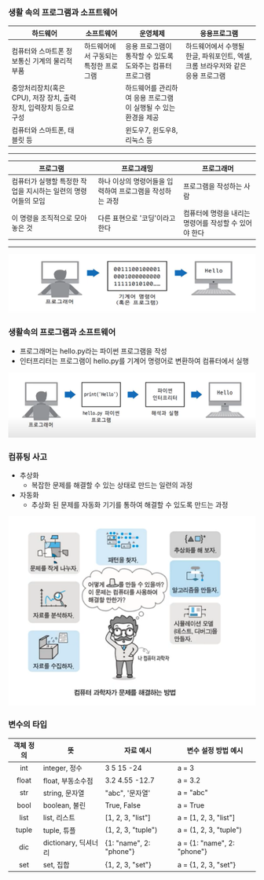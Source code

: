 ### 생활 속의 프로그램과 소프트웨어

|하드웨어|소프트웨어|운영체제|응용프로그램|
|-----|---------|---------|----------|
|컴퓨터와 스마트폰 정보통신 기계의 물리적 부품|하드웨어에서 구동되는 특정한 프로그램|응용 프로그램이 통작할 수 있도록 도와주는 컴퓨터 프로그램|하드웨어에서 수행될 한글, 파워포인트, 엑셀, 크롬 브라우저와 같은 응용 프로그램|
|중앙처리장치(혹은 CPU), 저장 장치, 출력장치, 입력장치 등으로 구성||하드웨어를 관리하여 응용 프로그램이 실행될 수 있는 환경을 제공||
|컴퓨터와 스마트폰, 태블릿 등||윈도우7, 윈도우8, 리눅스 등||

--------------------
|프로그램|프로그래밍|프로그래머|
|-----|------|--------|
|컴퓨터가 실행할 특정한 작업을 지시하는 일련의 명령어들의 모임|하나 이상의 명령어들을 입력하여 프로그램을 작성하는 과정|프로그램을 작성하는 사람|
|이 명령을 조직적으로 모아 놓은 것|다른 표현으로 '코딩'이라고 한다|컴퓨터에 명령을 내리는 명령어를 작성할 수 있어야 한다|
---------------
![기계어 명령어](./img/programer.png)

### 생활속의 프로그램과 소프트웨어

- 프로그래머는 hello.py라는 파이썬 프로그램을 작성
- 인터프리터는 프로그램이 hello.py를 기계어 명령어로 변환하여 컴퓨터에서 실행

![인터프리터](./img/interpriter.png)

### 컴퓨팅 사고
- 추상화
	- 복잡한 문제를 해결할 수 있는 상태로 만드는 일련의 과정
- 자동화
	- 추상화 된 문제를 자동화 기기를 통하여 해결할 수 있도록 만드는 과정	

![컴퓨팅 사고](./img/computerThinking.png)

### 변수의 타입

|객체 정의|뜻|자료 예시| 변수 설정 방법 예시|
|:---:|----|-----|------|
|int|integer, 정수|3 5 15 -24|a = 3|
|float|float, 부동소수점|3.2 4.55 -12.7|a = 3.2|
|str|string, 문자열|"abc", '문자열'|a = "abc"|
|bool|boolean, 불린|True, False|a = True|
|list|list, 리스트|[1, 2, 3, "list"]|a = [1, 2, 3, "list"]
|tuple|tuple, 튜플|(1, 2, 3, "tuple")|a = (1, 2, 3, "tuple")|
|dic|dictionary, 딕셔너리|{1: "name", 2: "phone"}|a = {1: "name", 2: "phone"}|
|set|set, 집합|{1, 2, 3, "set"}|a = {1, 2, 3, "set"}|

